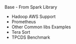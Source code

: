 Base - From Spark
Library
- Hadoop AWS Support
- Prometheus
- Other Common libs
Examples
- Tera Sort
- TPCDS Benchmark